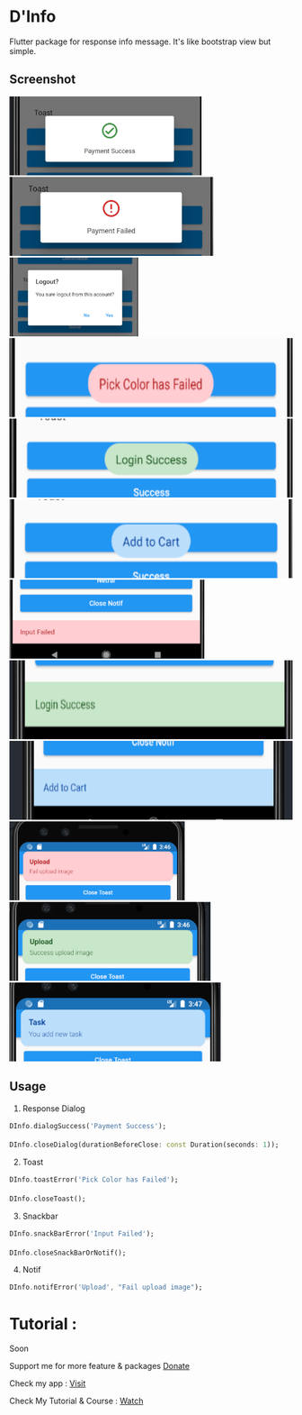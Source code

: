 # D'Info

Flutter package for response info message. It's like bootstrap view but simple.

## Screenshot
<img src="https://github.com/indratrisnar/d_info/raw/master/pic/d_info1.png" alt="d_info1" height="140">
<img src="https://github.com/indratrisnar/d_info/raw/master/pic/d_info2.png" alt="d_info2" height="140">
<img src="https://github.com/indratrisnar/d_info/raw/master/pic/d_info3.png" alt="d_info3" height="140">
<img src="https://github.com/indratrisnar/d_info/raw/master/pic/d_info4.png" alt="d_info4" height="140">
<img src="https://github.com/indratrisnar/d_info/raw/master/pic/d_info5.png" alt="d_info5" height="140">
<img src="https://github.com/indratrisnar/d_info/raw/master/pic/d_info6.png" alt="d_info6" height="140">
<img src="https://github.com/indratrisnar/d_info/raw/master/pic/d_info7.png" alt="d_info7" height="140">
<img src="https://github.com/indratrisnar/d_info/raw/master/pic/d_info8.png" alt="d_info8" height="140">
<img src="https://github.com/indratrisnar/d_info/raw/master/pic/d_info9.png" alt="d_info9" height="140">
<img src="https://github.com/indratrisnar/d_info/raw/master/pic/d_info10.png" alt="d_info10" height="140">
<img src="https://github.com/indratrisnar/d_info/raw/master/pic/d_info11.png" alt="d_info11" height="140">
<img src="https://github.com/indratrisnar/d_info/raw/master/pic/d_info12.png" alt="d_info12" height="140">

## Usage

1. Response Dialog
```dart
DInfo.dialogSuccess('Payment Success');

DInfo.closeDialog(durationBeforeClose: const Duration(seconds: 1));
```

2. Toast
```dart
DInfo.toastError('Pick Color has Failed');

DInfo.closeToast();
```

3. Snackbar
```dart
DInfo.snackBarError('Input Failed');

DInfo.closeSnackBarOrNotif();
```

4. Notif
```dart
DInfo.notifError('Upload', "Fail upload image");
```

# Tutorial :
Soon

Support me for more feature & packages
[Donate](https://www.paypal.com/paypalme/indratrisnar)

Check my app : [Visit](https://indratrisnar.github.io/projects.html)

Check My Tutorial & Course : [Watch](https://www.youtube.com/channel/UC0d_xINEvCtlDCpWfBpnYpA)